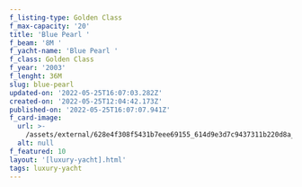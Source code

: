 ```yaml
---
f_listing-type: Golden Class
f_max-capacity: '20'
title: 'Blue Pearl '
f_beam: '8M '
f_yacht-name: 'Blue Pearl '
f_class: Golden Class
f_year: '2003'
f_lenght: 36M
slug: blue-pearl
updated-on: '2022-05-25T16:07:03.282Z'
created-on: '2022-05-25T12:04:42.173Z'
published-on: '2022-05-25T16:07:07.941Z'
f_card-image:
  url: >-
    /assets/external/628e4f308f5431b7eee69155_614d9e3d7c9437311b220d8a_4-p-500.jpg
  alt: null
f_featured: 10
layout: '[luxury-yacht].html'
tags: luxury-yacht
---
```




